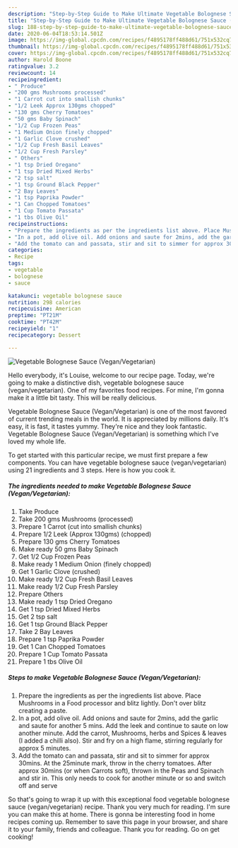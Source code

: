 ```yaml
---
description: "Step-by-Step Guide to Make Ultimate Vegetable Bolognese Sauce (Vegan/Vegetarian)"
title: "Step-by-Step Guide to Make Ultimate Vegetable Bolognese Sauce (Vegan/Vegetarian)"
slug: 188-step-by-step-guide-to-make-ultimate-vegetable-bolognese-sauce-vegan-vegetarian
date: 2020-06-04T18:53:14.501Z
image: https://img-global.cpcdn.com/recipes/f4895178ff488d61/751x532cq70/vegetable-bolognese-sauce-veganvegetarian-recipe-main-photo.jpg
thumbnail: https://img-global.cpcdn.com/recipes/f4895178ff488d61/751x532cq70/vegetable-bolognese-sauce-veganvegetarian-recipe-main-photo.jpg
cover: https://img-global.cpcdn.com/recipes/f4895178ff488d61/751x532cq70/vegetable-bolognese-sauce-veganvegetarian-recipe-main-photo.jpg
author: Harold Boone
ratingvalue: 3.2
reviewcount: 14
recipeingredient:
- " Produce"
- "200 gms Mushrooms processed"
- "1 Carrot cut into smallish chunks"
- "1/2 Leek Approx 130gms chopped"
- "130 gms Cherry Tomatoes"
- "50 gms Baby Spinach"
- "1/2 Cup Frozen Peas"
- "1 Medium Onion finely chopped"
- "1 Garlic Clove crushed"
- "1/2 Cup Fresh Basil Leaves"
- "1/2 Cup Fresh Parsley"
- " Others"
- "1 tsp Dried Oregano"
- "1 tsp Dried Mixed Herbs"
- "2 tsp salt"
- "1 tsp Ground Black Pepper"
- "2 Bay Leaves"
- "1 tsp Paprika Powder"
- "1 Can Chopped Tomatoes"
- "1 Cup Tomato Passata"
- "1 tbs Olive Oil"
recipeinstructions:
- "Prepare the ingredients as per the ingredients list above. Place Mushrooms in a Food processor and blitz lightly. Don&#39;t over blitz creating a paste."
- "In a pot, add olive oil. Add onions and saute for 2mins, add the garlic and saute for another 5 mins. Add the leek and continue to saute on low another minute. Add the carrot, Mushrooms, herbs and Spices &amp; leaves (I added a chilli also). Stir and fry on a high flame, stirring regularly for approx 5 minutes."
- "Add the tomato can and passata, stir and sit to simmer for approx 30mins. At the 25minute mark, throw in the cherry tomatoes. After approx 30mins (or when Carrots soft), thrown in the Peas and Spinach and stir in. This only needs to cook for another minute or so and switch off and serve"
categories:
- Recipe
tags:
- vegetable
- bolognese
- sauce

katakunci: vegetable bolognese sauce 
nutrition: 298 calories
recipecuisine: American
preptime: "PT21M"
cooktime: "PT42M"
recipeyield: "1"
recipecategory: Dessert

---
```



![Vegetable Bolognese Sauce (Vegan/Vegetarian)](https://img-global.cpcdn.com/recipes/f4895178ff488d61/751x532cq70/vegetable-bolognese-sauce-veganvegetarian-recipe-main-photo.jpg)

Hello everybody, it's Louise, welcome to our recipe page. Today, we're going to make a distinctive dish, vegetable bolognese sauce (vegan/vegetarian). One of my favorites food recipes. For mine, I'm gonna make it a little bit tasty. This will be really delicious.

Vegetable Bolognese Sauce (Vegan/Vegetarian) is one of the most favored of current trending meals in the world. It is appreciated by millions daily. It's easy, it is fast, it tastes yummy. They're nice and they look fantastic. Vegetable Bolognese Sauce (Vegan/Vegetarian) is something which I've loved my whole life.




To get started with this particular recipe, we must first prepare a few components. You can have vegetable bolognese sauce (vegan/vegetarian) using 21 ingredients and 3 steps. Here is how you cook it.

<!--inarticleads1-->

##### The ingredients needed to make Vegetable Bolognese Sauce (Vegan/Vegetarian):

1. Take  Produce
1. Take 200 gms Mushrooms (processed)
1. Prepare 1 Carrot (cut into smallish chunks)
1. Prepare 1/2 Leek (Approx 130gms) (chopped)
1. Prepare 130 gms Cherry Tomatoes
1. Make ready 50 gms Baby Spinach
1. Get 1/2 Cup Frozen Peas
1. Make ready 1 Medium Onion (finely chopped)
1. Get 1 Garlic Clove (crushed)
1. Make ready 1/2 Cup Fresh Basil Leaves
1. Make ready 1/2 Cup Fresh Parsley
1. Prepare  Others
1. Make ready 1 tsp Dried Oregano
1. Get 1 tsp Dried Mixed Herbs
1. Get 2 tsp salt
1. Get 1 tsp Ground Black Pepper
1. Take 2 Bay Leaves
1. Prepare 1 tsp Paprika Powder
1. Get 1 Can Chopped Tomatoes
1. Prepare 1 Cup Tomato Passata
1. Prepare 1 tbs Olive Oil




<!--inarticleads2-->

##### Steps to make Vegetable Bolognese Sauce (Vegan/Vegetarian):

1. Prepare the ingredients as per the ingredients list above. Place Mushrooms in a Food processor and blitz lightly. Don&#39;t over blitz creating a paste.
1. In a pot, add olive oil. Add onions and saute for 2mins, add the garlic and saute for another 5 mins. Add the leek and continue to saute on low another minute. Add the carrot, Mushrooms, herbs and Spices &amp; leaves (I added a chilli also). Stir and fry on a high flame, stirring regularly for approx 5 minutes.
1. Add the tomato can and passata, stir and sit to simmer for approx 30mins. At the 25minute mark, throw in the cherry tomatoes. After approx 30mins (or when Carrots soft), thrown in the Peas and Spinach and stir in. This only needs to cook for another minute or so and switch off and serve




So that's going to wrap it up with this exceptional food vegetable bolognese sauce (vegan/vegetarian) recipe. Thank you very much for reading. I'm sure you can make this at home. There is gonna be interesting food in home recipes coming up. Remember to save this page in your browser, and share it to your family, friends and colleague. Thank you for reading. Go on get cooking!
